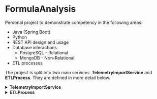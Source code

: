 # FormulaAnalysis
Personal project to demonstrate competency in the following areas:
  - Java (Spring Boot)
  - Python
  - REST API design and usage
  - Database interactions
      - PostgreSQL - Relational
      - MongoDB - Non-Relational
  - ETL processes

The project is split into two main services: **TelemetryImportService** and **ETLProcess**. They are defined in more detail below.

<details>
  <summary><strong>TelemetryImportService</strong></summary>

Java Spring Boot microservice with the following:  
  - Ingestion of Formula 1 telemetry from OpenF1API
  - Modeling and Analysis of telemetry
  - REST API for persisting to and requesting from MongoDB

### Project Architecture
![Architecture Diagram](https://github.com/mcheaman/FormulaAnalysis/blob/main/TelemetryImportService/TelemetryImportService.drawio.png?raw=true)

### Project Structure

#### [model](https://github.com/mcheaman/FormulaAnalysis/tree/main/TelemetryImportService/src/main/java/com/f1telemetry/race_telemetry_analyzer/model)
Defines the data models representing entities (ex. Driver, Race) used in the application.

#### [service](https://github.com/mcheaman/FormulaAnalysis/tree/main/TelemetryImportService/src/main/java/com/f1telemetry/race_telemetry_analyzer/service)
Implements the business logic for managing data stored in MongoDB. Create, Read, Update, and Delete operations for database collections.

>##### [/OpenF1API](https://github.com/mcheaman/FormulaAnalysis/tree/main/TelemetryImportService/src/main/java/com/f1telemetry/race_telemetry_analyzer/service/OpenF1API)
>Implements the business logic for importing race telemetry from OpenF1API. The telemetry is fetched from the external API, modeled to the specifications in `/model`, and persisted to MongoDB.

#### [controller](https://github.com/mcheaman/FormulaAnalysis/tree/main/TelemetryImportService/src/main/java/com/f1telemetry/race_telemetry_analyzer/controller)  
REST controllers that handle incoming HTTP requests and route them to the appropriate service methods.

#### [repository](https://github.com/mcheaman/FormulaAnalysis/tree/main/TelemetryImportService/src/main/java/com/f1telemetry/race_telemetry_analyzer/repository)  
Repository interfaces that interact with MongoDB for data persistence using Spring Data.

</details>

<details>
  <summary><strong>ETLProcess</strong></summary>

This service utilizes the data of TelemetryImportService to demonstrate competency in ETL processes, PostgreSQL, and data visualization through Grafana.

</details>
